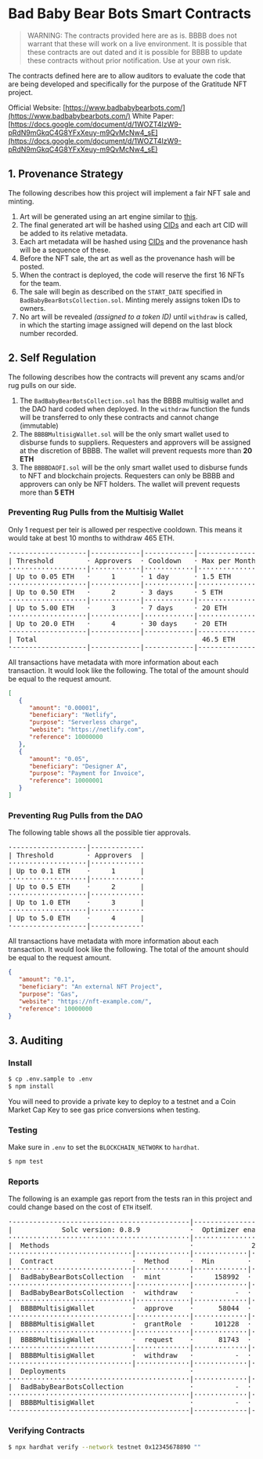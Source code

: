 # Bad Baby Bear Bots Smart Contracts

> WARNING: The contracts provided here are as is. BBBB does not 
warrant that these will work on a live environment. It is possible 
that these contracts are out dated and it is possible for BBBB to 
update these contracts without prior notification. Use at your own risk.

The contracts defined here are to allow auditors to evaluate the code 
that are being developed and specifically for the purpose of the 
Gratitude NFT project. 

Official Website: [https://www.badbabybearbots.com/](https://www.badbabybearbots.com/)
White Paper: [https://docs.google.com/document/d/1WOZT4IzW9-pRdN9mGkqC4G8YFxXeuy-m9QvMcNw4_sE](https://docs.google.com/document/d/1WOZT4IzW9-pRdN9mGkqC4G8YFxXeuy-m9QvMcNw4_sE)

## 1. Provenance Strategy

The following describes how this project will implement a fair NFT
sale and minting.

 1. Art will be generated using an art engine similar to [this](https://github.com/HashLips/hashlips_art_engine).
 2. The final generated art will be hashed using [CIDs](https://docs.ipfs.io/concepts/content-addressing/) 
    and each art CID will be added to its relative metadata.
 3. Each art metadata will be hashed using [CIDs](https://docs.ipfs.io/concepts/content-addressing/) 
    and the provenance hash will be a sequence of these.
 4. Before the NFT sale, the art as well as the provenance hash will be 
    posted.
 5. When the contract is deployed, the code will reserve the first 16 NFTs for the team. 
 6. The sale will begin as described on the `START_DATE` specified in 
    `BadBabyBearBotsCollection.sol`. Minting merely assigns token IDs to owners.
 7. No art will be revealed *(assigned to a token ID)* until `withdraw` 
    is called, in which the starting image assigned will depend 
    on the last block number recorded.

## 2. Self Regulation

The following describes how the contracts will prevent any scams and/or
rug pulls on our side.

 1. The `BadBabyBearBotsCollection.sol` has the BBBB multisig wallet 
    and the DAO hard coded when deployed. In the `withdraw` function
    the funds will be transferred to only these contracts and cannot 
    change (immutable)
 2. The `BBBBMultisigWallet.sol` will be the only smart wallet used to 
    disburse funds to suppliers. Requesters and approvers will be 
    assigned at the discretion of BBBB. The wallet will prevent 
    requests more than **20 ETH**
 2. The `BBBBDAOFI.sol` will be the only smart wallet used to disburse 
    funds to NFT and blockchain projects. Requesters can only be BBBB 
    and approvers can only be NFT holders. The wallet will prevent 
    requests more than **5 ETH**

### Preventing Rug Pulls from the Multisig Wallet

Only 1 request per teir is allowed per respective cooldown. This means
it would take at best 10 months to withdraw 465 ETH. 

<pre>
·------------------|------------|------------|----------------·
| Threshold        · Approvers  · Cooldown   · Max per Month  |
···················|············|············|·················
| Up to 0.05 ETH   ·     1      · 1 day      · 1.5 ETH        |
···················|············|············|·················
| Up to 0.50 ETH   ·     2      · 3 days     · 5 ETH          |
···················|············|············|·················
| Up to 5.00 ETH   ·     3      · 7 days     · 20 ETH         |
···················|············|············|·················
| Up to 20.0 ETH   ·     4      · 30 days    · 20 ETH         |
·------------------|------------|------------|----------------·
| Total                                        46.5 ETH       |
·------------------|------------|------------|----------------·
</pre>

All transactions have metadata with more information about each 
transaction. It would look like the following. The total of the 
amount should be equal to the request amount.

```json
[
   {
      "amount": "0.00001",
      "beneficiary": "Netlify",
      "purpose": "Serverless charge",
      "website": "https://netlify.com",
      "reference": 10000000
   },
   {
      "amount": "0.05",
      "beneficiary": "Designer A",
      "purpose": "Payment for Invoice",
      "reference": 10000001
   }
]
```

### Preventing Rug Pulls from the DAO

The following table shows all the possible tier approvals.

<pre>
·------------------|------------·
| Threshold        · Approvers  |
···················|·············
| Up to 0.1 ETH    ·     1      | 
···················|·············
| Up to 0.5 ETH    ·     2      |
···················|·············
| Up to 1.0 ETH    ·     3      |
···················|·············
| Up to 5.0 ETH    ·     4      |
·------------------|------------·
</pre>

All transactions have metadata with more information about each 
transaction. It would look like the following. The total of the 
amount should be equal to the request amount.

```json
{
   "amount": "0.1",
   "beneficiary": "An external NFT Project",
   "purpose": "Gas",
   "website": "https://nft-example.com/",
   "reference": 10000000
}
```

## 3. Auditing

### Install

```bash
$ cp .env.sample to .env
$ npm install
```

You will need to provide a private key to deploy to a testnet and a 
Coin Market Cap Key to see gas price conversions when testing.

### Testing

Make sure in `.env` to set the `BLOCKCHAIN_NETWORK` to `hardhat`.

```bash
$ npm test
```

### Reports

The following is an example gas report from the tests ran in this 
project and could change based on the cost of `ETH` itself.

<pre>
·-------------------------------------------|---------------------------|-------------|-----------------------------·
|            Solc version: 0.8.9            ·  Optimizer enabled: true  ·  Runs: 200  ·  Block limit: 12450000 gas  │
············································|···························|·············|······························
|  Methods                                  ·              200 gwei/gas               ·       2390.37 usd/eth       │
······························|·············|·············|·············|·············|···············|··············
|  Contract                   ·  Method     ·  Min        ·  Max        ·  Avg        ·  # calls      ·  usd (avg)  │
······························|·············|·············|·············|·············|···············|··············
|  BadBabyBearBotsCollection  ·  mint       ·     158992  ·     277577  ·     218285  ·            2  ·     104.36  │
······························|·············|·············|·············|·············|···············|··············
|  BadBabyBearBotsCollection  ·  withdraw   ·          -  ·          -  ·      64994  ·            1  ·      31.07  │
······························|·············|·············|·············|·············|···············|··············
|  BBBBMultisigWallet         ·  approve    ·      58044  ·      75144  ·      66594  ·            4  ·      31.84  │
······························|·············|·············|·············|·············|···············|··············
|  BBBBMultisigWallet         ·  grantRole  ·     101228  ·     118328  ·     104078  ·            6  ·      49.76  │
······························|·············|·············|·············|·············|···············|··············
|  BBBBMultisigWallet         ·  request    ·      81743  ·      86413  ·      84078  ·            2  ·      40.20  │
······························|·············|·············|·············|·············|···············|··············
|  BBBBMultisigWallet         ·  withdraw   ·          -  ·          -  ·      64891  ·            2  ·      31.02  │
······························|·············|·············|·············|·············|···············|··············
|  Deployments                              ·                                         ·  % of limit   ·             │
············································|·············|·············|·············|···············|··············
|  BadBabyBearBotsCollection                ·          -  ·          -  ·    7066154  ·       56.8 %  ·    3378.14  │
············································|·············|·············|·············|···············|··············
|  BBBBMultisigWallet                       ·          -  ·          -  ·    1944767  ·       15.6 %  ·     929.74  │
·-------------------------------------------|-------------|-------------|-------------|---------------|-------------·
</pre>

### Verifying Contracts

```bash
$ npx hardhat verify --network testnet 0x12345678890 ""
```